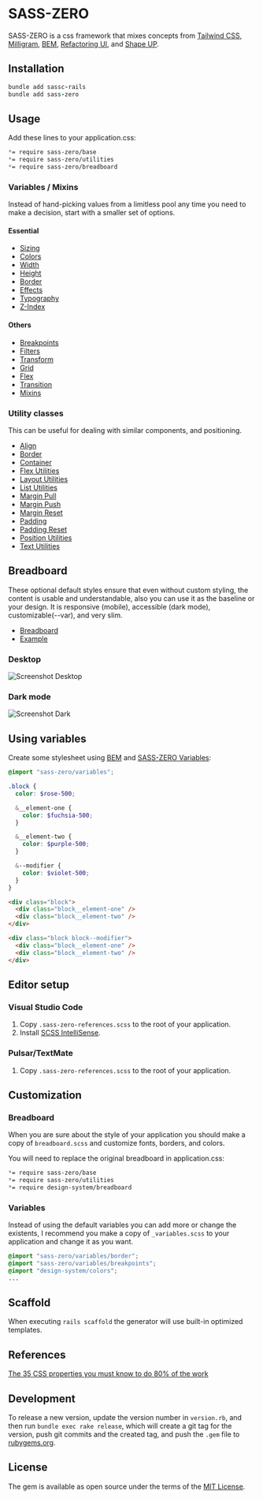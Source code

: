 # SASS-ZERO

SASS-ZERO is a css framework that mixes concepts from [Tailwind CSS](https://tailwindcss.com), [Milligram](https://milligram.io), [BEM](http://getbem.com/naming), [Refactoring UI](https://refactoringui.com/book), and [Shape UP](https://basecamp.com/shapeup).

## Installation

```ruby
bundle add sassc-rails
bundle add sass-zero
```

## Usage

Add these lines to your application.css:

```css
*= require sass-zero/base
*= require sass-zero/utilities
*= require sass-zero/breadboard
```

### Variables / Mixins

Instead of hand-picking values from a limitless pool any time you need to make a decision, start with a smaller set of options.

#### Essential

- [Sizing](app/assets/stylesheets/sass-zero/variables/_sizing.scss)
- [Colors](app/assets/stylesheets/sass-zero/variables/_colors.scss)
- [Width](app/assets/stylesheets/sass-zero/variables/_width.scss)
- [Height](app/assets/stylesheets/sass-zero/variables/_height.scss)
- [Border](app/assets/stylesheets/sass-zero/variables/_border.scss)
- [Effects](app/assets/stylesheets/sass-zero/variables/_effects.scss)
- [Typography](app/assets/stylesheets/sass-zero/variables/_typography.scss)
- [Z-Index](app/assets/stylesheets/sass-zero/variables/_zindex.scss)

#### Others

- [Breakpoints](app/assets/stylesheets/sass-zero/variables/_breakpoints.scss)
- [Filters](app/assets/stylesheets/sass-zero/variables/_filters.scss)
- [Transform](app/assets/stylesheets/sass-zero/variables/_transform.scss)
- [Grid](app/assets/stylesheets/sass-zero/variables/_grid.scss)
- [Flex](app/assets/stylesheets/sass-zero/variables/_flex.scss)
- [Transition](app/assets/stylesheets/sass-zero/variables/_transition.scss)
- [Mixins](app/assets/stylesheets/sass-zero/_mixins.scss)

### Utility classes

This can be useful for dealing with similar components, and positioning.

- [Align](app/assets/stylesheets/sass-zero/utilities/_align.scss)
- [Border](app/assets/stylesheets/sass-zero/utilities/_border.scss)
- [Container](app/assets/stylesheets/sass-zero/utilities/_container.scss)
- [Flex Utilities](app/assets/stylesheets/sass-zero/utilities/_flex.scss)
- [Layout Utilities](app/assets/stylesheets/sass-zero/utilities/_layout.scss)
- [List Utilities](app/assets/stylesheets/sass-zero/utilities/_list.scss)
- [Margin Pull](app/assets/stylesheets/sass-zero/utilities/_pull.scss)
- [Margin Push](app/assets/stylesheets/sass-zero/utilities/_push.scss)
- [Margin Reset](app/assets/stylesheets/sass-zero/utilities/_flush.scss)
- [Padding](app/assets/stylesheets/sass-zero/utilities/_pad.scss)
- [Padding Reset](app/assets/stylesheets/sass-zero/utilities/_unpad.scss)
- [Position Utilities](app/assets/stylesheets/sass-zero/utilities/_position.scss)
- [Text Utilities](app/assets/stylesheets/sass-zero/utilities/_text.scss)

## Breadboard

These optional default styles ensure that even without custom styling, the content is usable and understandable, also you can use it as the baseline or your design. It is responsive (mobile), accessible (dark mode), customizable(--var), and very slim.

- [Breadboard](app/assets/stylesheets/sass-zero/breadboard.scss)
- [Example](example.html)

### Desktop

![Screenshot Desktop](screenshot-desktop.png)

### Dark mode

![Screenshot Dark](screenshot-dark.png)

## Using variables

Create some stylesheet using [BEM](http://getbem.com/naming) and [SASS-ZERO Variables](app/assets/stylesheets/sass-zero/_variables.scss):

```scss
@import "sass-zero/variables";

.block {
  color: $rose-500;

  &__element-one {
    color: $fuchsia-500;
  }

  &__element-two {
    color: $purple-500;
  }

  &--modifier {
    color: $violet-500;
  }
}
```

```html
<div class="block">
  <div class="block__element-one" />
  <div class="block__element-two" />
</div>

<div class="block block--modifier">
  <div class="block__element-one" />
  <div class="block__element-two" />
</div>
```

## Editor setup

### Visual Studio Code

1. Copy `.sass-zero-references.scss` to the root of your application.
2. Install [SCSS IntelliSense](https://marketplace.visualstudio.com/items?itemName=mrmlnc.vscode-scss).

### Pulsar/TextMate

1. Copy `.sass-zero-references.scss` to the root of your application.

## Customization

### Breadboard

When you are sure about the style of your application you should make a copy of `breadboard.scss` and customize fonts, borders, and colors.

You will need to replace the original breadboard in application.css:

```css
*= require sass-zero/base
*= require sass-zero/utilities
*= require design-system/breadboard
```

### Variables

Instead of using the default variables you can add more or change the existents, I recommend you make a copy of `_variables.scss` to your application and change it as you want.

```scss
@import "sass-zero/variables/border";
@import "sass-zero/variables/breakpoints";
@import "design-system/colors";
...
```

## Scaffold

When executing `rails scaffold` the generator will use built-in optimized templates.

## References

[The 35 CSS properties you must know to do 80% of the work](https://github.com/lazaronixon/css-properties-counter)

## Development

To release a new version, update the version number in `version.rb`, and then run `bundle exec rake release`, which will create a git tag for the version, push git commits and the created tag, and push the `.gem` file to [rubygems.org](https://rubygems.org).

## License

The gem is available as open source under the terms of the [MIT License](https://opensource.org/licenses/MIT).
